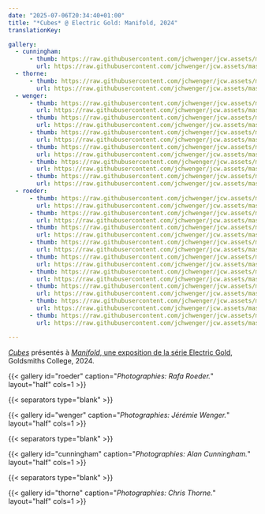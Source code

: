 ```yaml
---
date: "2025-07-06T20:34:40+01:00"
title: "*Cubes* @ Electric Gold: Manifold, 2024"
translationKey:

gallery:
  - cunningham:
      - thumb: https://raw.githubusercontent.com/jchwenger/jcw.assets/master/shows/2024.manifold/cunningham/cubes.manifold.jpg
        url: https://raw.githubusercontent.com/jchwenger/jcw.assets/master/shows/2024.manifold/cunningham/cubes.manifold.jpg
  - thorne:
      - thumb: https://raw.githubusercontent.com/jchwenger/jcw.assets/master/shows/2024.manifold/thorne/cubes.manifold.jpg
        url: https://raw.githubusercontent.com/jchwenger/jcw.assets/master/shows/2024.manifold/thorne/cubes.manifold.jpg
  - wenger:
      - thumb: https://raw.githubusercontent.com/jchwenger/jcw.assets/master/shows/2024.manifold/wenger/cubes.manifold.1.low.jpg
        url: https://raw.githubusercontent.com/jchwenger/jcw.assets/master/shows/2024.manifold/wenger/cubes.manifold.1.jpg
      - thumb: https://raw.githubusercontent.com/jchwenger/jcw.assets/master/shows/2024.manifold/wenger/cubes.manifold.3.low.jpg
        url: https://raw.githubusercontent.com/jchwenger/jcw.assets/master/shows/2024.manifold/wenger/cubes.manifold.3.jpg
      - thumb: https://raw.githubusercontent.com/jchwenger/jcw.assets/master/shows/2024.manifold/wenger/cubes.manifold.5.low.jpg
        url: https://raw.githubusercontent.com/jchwenger/jcw.assets/master/shows/2024.manifold/wenger/cubes.manifold.5.jpg
      - thumb: https://raw.githubusercontent.com/jchwenger/jcw.assets/master/shows/2024.manifold/wenger/cubes.manifold.6.low.jpg
        url: https://raw.githubusercontent.com/jchwenger/jcw.assets/master/shows/2024.manifold/wenger/cubes.manifold.6.jpg
      - thumb: https://raw.githubusercontent.com/jchwenger/jcw.assets/master/shows/2024.manifold/wenger/cubes.manifold.2.low.jpg
        url: https://raw.githubusercontent.com/jchwenger/jcw.assets/master/shows/2024.manifold/wenger/cubes.manifold.2.jpg
      - thumb: https://raw.githubusercontent.com/jchwenger/jcw.assets/master/shows/2024.manifold/wenger/cubes.manifold.4.low.jpg
        url: https://raw.githubusercontent.com/jchwenger/jcw.assets/master/shows/2024.manifold/wenger/cubes.manifold.4.jpg
  - roeder:
      - thumb: https://raw.githubusercontent.com/jchwenger/jcw.assets/master/shows/2024.manifold/roeder/cubes.manifold.1.low.jpg
        url: https://raw.githubusercontent.com/jchwenger/jcw.assets/master/shows/2024.manifold/roeder/cubes.manifold.1.jpg
      - thumb: https://raw.githubusercontent.com/jchwenger/jcw.assets/master/shows/2024.manifold/roeder/cubes.manifold.2.low.jpg
        url: https://raw.githubusercontent.com/jchwenger/jcw.assets/master/shows/2024.manifold/roeder/cubes.manifold.2.jpg
      - thumb: https://raw.githubusercontent.com/jchwenger/jcw.assets/master/shows/2024.manifold/roeder/cubes.manifold.3.low.jpg
        url: https://raw.githubusercontent.com/jchwenger/jcw.assets/master/shows/2024.manifold/roeder/cubes.manifold.3.jpg
      - thumb: https://raw.githubusercontent.com/jchwenger/jcw.assets/master/shows/2024.manifold/roeder/cubes.manifold.4.low.jpg
        url: https://raw.githubusercontent.com/jchwenger/jcw.assets/master/shows/2024.manifold/roeder/cubes.manifold.4.jpg
      - thumb: https://raw.githubusercontent.com/jchwenger/jcw.assets/master/shows/2024.manifold/roeder/cubes.manifold.5.low.jpg
        url: https://raw.githubusercontent.com/jchwenger/jcw.assets/master/shows/2024.manifold/roeder/cubes.manifold.5.jpg
      - thumb: https://raw.githubusercontent.com/jchwenger/jcw.assets/master/shows/2024.manifold/roeder/cubes.manifold.6.low.jpg
        url: https://raw.githubusercontent.com/jchwenger/jcw.assets/master/shows/2024.manifold/roeder/cubes.manifold.6.jpg
      - thumb: https://raw.githubusercontent.com/jchwenger/jcw.assets/master/shows/2024.manifold/roeder/cubes.manifold.7.low.jpg
        url: https://raw.githubusercontent.com/jchwenger/jcw.assets/master/shows/2024.manifold/roeder/cubes.manifold.7.jpg
      - thumb: https://raw.githubusercontent.com/jchwenger/jcw.assets/master/shows/2024.manifold/roeder/cubes.manifold.8.low.jpg
        url: https://raw.githubusercontent.com/jchwenger/jcw.assets/master/shows/2024.manifold/roeder/cubes.manifold.8.jpg
      - thumb: https://raw.githubusercontent.com/jchwenger/jcw.assets/master/shows/2024.manifold/roeder/cubes.manifold.9.low.jpg
        url: https://raw.githubusercontent.com/jchwenger/jcw.assets/master/shows/2024.manifold/roeder/cubes.manifold.9.jpg

---
```


[*Cubes*](/cubes) présentés à [*Manifold*, une exposition de la série Electric Gold](https://www.instagram.com/p/C8wvTxLIllM/?utm_source=ig_web_copy_link&igsh=MzRlODBiNWFlZA==), Goldsmiths College, 2024.

{{< gallery id="roeder" caption="*Photographies: Rafa Roeder.*" layout="half" cols=1 >}}

{{< separators type="blank" >}}

{{< gallery id="wenger" caption="*Photographies: Jérémie Wenger.*" layout="half" cols=1 >}}

{{< separators type="blank" >}}

{{< gallery id="cunningham" caption="*Photographies: Alan Cunningham.*" layout="half" cols=1 >}}

{{< separators type="blank" >}}

{{< gallery id="thorne" caption="*Photographies: Chris Thorne.*" layout="half" cols=1 >}}
